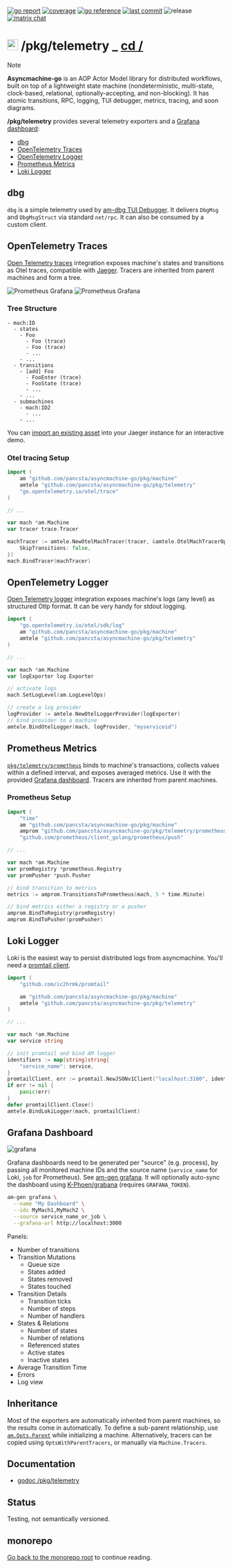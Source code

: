[![go report](https://goreportcard.com/badge/github.com/pancsta/asyncmachine-go)](https://goreportcard.com/report/github.com/pancsta/asyncmachine-go)
[![coverage](https://codecov.io/gh/pancsta/asyncmachine-go/graph/badge.svg?token=B8553BI98P)](https://codecov.io/gh/pancsta/asyncmachine-go)
[![go reference](https://pkg.go.dev/badge/github.com/pancsta/asyncmachine-go.svg)](https://pkg.go.dev/github.com/pancsta/asyncmachine-go)
[![last commit](https://img.shields.io/github/last-commit/pancsta/asyncmachine-go/main)](https://github.com/pancsta/asyncmachine-go/commits/main/)
![release](https://img.shields.io/github/v/release/pancsta/asyncmachine-go)
[![matrix chat](https://matrix.to/img/matrix-badge.svg)](https://matrix.to/#/#room:asyncmachine)

# <img src="https://pancsta.github.io/assets/asyncmachine-go/logo.png" height="25"/> /pkg/telemetry _ [cd /](/)

> [!NOTE]
> **Asyncmachine-go** is an AOP Actor Model library for distributed workflows, built on top of a lightweight state
> machine (nondeterministic, multi-state, clock-based, relational, optionally-accepting, and non-blocking). It has
> atomic transitions, RPC, logging, TUI debugger, metrics, tracing, and soon diagrams.

**/pkg/telemetry** provides several telemetry exporters and a [Grafana dashboard](#grafana-dashboard):

- [dbg](#dbg)
- [OpenTelemetry Traces](#open-telemetry-traces)
- [OpenTelemetry Logger](#open-telemetry)
- [Prometheus Metrics](#prometheus)
- [Loki Logger](#loki-logger)

## dbg

`dbg` is a simple telemetry used by [am-dbg TUI Debugger](/tools/cmd/am-dbg).
It delivers `DbgMsg` and `DbgMsgStruct` via standard `net/rpc`. It can also be consumed by a custom client.

## OpenTelemetry Traces

[Open Telemetry traces](https://opentelemetry.io/) integration exposes machine's states and transitions as Otel traces,
compatible with [Jaeger](https://www.jaegertracing.io/). Tracers are inherited from parent machines and form a tree.

![Prometheus Grafana](https://pancsta.github.io/assets/asyncmachine-go/otel-jaeger.dark.png#gh-dark-mode-only)
![Prometheus Grafana](https://pancsta.github.io/assets/asyncmachine-go/otel-jaeger.light.png#gh-light-mode-only)

### Tree Structure

```text
- mach:ID
  - states
    - Foo
      - Foo (trace)
      - Foo (trace)
      - ...
    - ...
  - transitions
    - [add] Foo
      - FooEnter (trace)
      - FooState (trace)
      - ...
    - ...
  - submachines
    - mach:ID2
      - ...
    - ...
```

You can [import an existing asset](https://pancsta.github.io/assets/asyncmachine-go/bench-jaeger-3h-10m.traces.json)
into your Jaeger instance for an interactive demo.

### Otel tracing Setup

```go
import (
    am "github.com/pancsta/asyncmachine-go/pkg/machine"
    amtele "github.com/pancsta/asyncmachine-go/pkg/telemetry"
    "go.opentelemetry.io/otel/trace"
)

// ...

var mach *am.Machine
var tracer trace.Tracer

machTracer := amtele.NewOtelMachTracer(tracer, &amtele.OtelMachTracerOpts{
    SkipTransitions: false,
})
mach.BindTracer(machTracer)
```

## OpenTelemetry Logger

[Open Telemetry logger](https://opentelemetry.io/) integration exposes machine's logs (any level) as structured Otlp
format. It can be very handy for stdout logging.

```go
import (
    "go.opentelemetry.io/otel/sdk/log"
    am "github.com/pancsta/asyncmachine-go/pkg/machine"
    amtele "github.com/pancsta/asyncmachine-go/pkg/telemetry"
)

// ...

var mach *am.Machine
var logExporter log.Exporter

// activate logs
mach.SetLogLevel(am.LogLevelOps)

// create a log provider
logProvider := amtele.NewOtelLoggerProvider(logExporter)
// bind provider to a machine
amtele.BindOtelLogger(mach, logProvider, "myserviceid")
```

## Prometheus Metrics

[`pkg/telemetry/prometheus`](/pkg/telemetry/prometheus) binds to machine's transactions, collects values within
a defined interval, and exposes averaged metrics. Use it with the provided [Grafana dashboard](#grafana-dashboard).
Tracers are inherited from parent machines.

### Prometheus Setup

```go
import (
    "time"
    am "github.com/pancsta/asyncmachine-go/pkg/machine"
    amprom "github.com/pancsta/asyncmachine-go/pkg/telemetry/prometheus"
    "github.com/prometheus/client_golang/prometheus/push"

// ...

var mach *am.Machine
var promRegistry *prometheus.Registry
var promPusher *push.Pusher

// bind transition to metrics
metrics := amprom.TransitionsToPrometheus(mach, 5 * time.Minute)

// bind metrics either a registry or a pusher
amprom.BindToRegistry(promRegistry)
amprom.BindToPusher(promPusher)
```

## Loki Logger

Loki is the easiest way to persist distributed logs from asyncmachine. You'll need a [promtail client](https://github.com/ic2hrmk/promtail).

```go
import (
    "github.com/ic2hrmk/promtail"

    am "github.com/pancsta/asyncmachine-go/pkg/machine"
    amtele "github.com/pancsta/asyncmachine-go/pkg/telemetry"
)

// ...

var mach *am.Machine
var service string

// init promtail and bind AM logger
identifiers := map[string]string{
    "service_name": service,
}
promtailClient, err := promtail.NewJSONv1Client("localhost:3100", identifiers)
if err != nil {
    panic(err)
}
defer promtailClient.Close()
amtele.BindLokiLogger(mach, promtailClient)
```

## Grafana Dashboard

![grafana](https://pancsta.github.io/assets/asyncmachine-go/grafana.dark.png)

Grafana dashboards need to be generated per "source" (e.g. process), by passing all monitored machine IDs and the source
name (`service_name` for Loki, `job` for Prometheus). See [am-gen grafana](/tools/cmd/am-gen/README.md). It will
optionally auto-sync the dashboard using [K-Phoen/grabana](https://github.com/K-Phoen/grabana) (requires
`GRAFANA_TOKEN`).

```bash
am-gen grafana \
  --name "My Dashboard" \
  --ids MyMach1,MyMach2 \
  --source service_name_or_job \
  --grafana-url http://localhost:3000
```

Panels:

- Number of transitions
- Transition Mutations
  - Queue size
  - States added
  - States removed
  - States touched
- Transition Details
  - Transition ticks
  - Number of steps
  - Number of handlers
- States & Relations
  - Number of states
  - Number of relations
  - Referenced states
  - Active states
  - Inactive states
- Average Transition Time
- Errors
- Log view

## Inheritance

Most of the exporters are automatically inherited from parent machines, so the results come in automatically. To define
a sub-parent relationship, use [`am.Opts.Parent`](https://pkg.go.dev/github.com/pancsta/asyncmachine-go/pkg/machine#Opts.Parent)
while initializing a machine. Alternatively, tracers can be copied using `OptsWithParentTracers`, or manually via
`Machine.Tracers`.

## Documentation

- [godoc /pkg/telemetry](https://pkg.go.dev/github.com/pancsta/asyncmachine-go/pkg/telemetry)

## Status

Testing, not semantically versioned.

## monorepo

[Go back to the monorepo root](/README.md) to continue reading.
